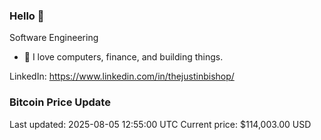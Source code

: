 ### Hello 🤙  

Software Engineering

- 🔭 I love computers, finance, and building things.
  
LinkedIn: https://www.linkedin.com/in/thejustinbishop/  






































































































































































































































































































































































































































































































































































































































































































































































































































































































































### Bitcoin Price Update
Last updated: 2025-08-05 12:55:00 UTC
Current price: $114,003.00 USD
